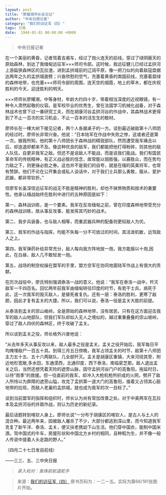 ```yaml
---
layout: post
title: "廖耀湘师长会见记"
author: "中央日报记者"
category: "我们的远征军（四）"
tags: 分类
date:  1944-01-01 00:00:00 +0000
---
```

> 中央日报记者

在一个美丽的黄昏，记者驾着吉甫车，经过了炮火连天的前线，穿过了绿阴蔽天的原始森林，到达了我缅甸远征军×××师司令部。这时候，我远征健儿已经过孟拱河上游扁狭森林区的瓦拉渣，进到孟拱城前的辽阔平原，像一把刀似的向着敌寇盘据达两年之久的孟拱城直劈；兴奋欣慰的空气，充塞着黄昏的南国前线，充塞着碧绿的森林地带，也充塞×××师司令部的周围，连天空的烟霞，地上的草木，都在庆祝胜利的今天，迎迓胜利的明天。

×××师师长廖耀湘，中等身材，年龄大约四十岁，带着相当深度的近视眼镜，有一种令人肃然起敬的仪容。是军校毕业的优秀生，曾在法国学习机械化战备，对于森林战术也曾下过一番研究工夫，而在胡康河谷孟拱河谷的作战中，其森林战术更得到了不止一百次的实习机会，不止一百本的活生生的敎材。

廖师长在一棵大树下接见记者，两个人各据桌子的一方。谈到最近破敌第十八师团的经过时，廖师长非常兴奋。他说：“日本陆军在作战中失败之惨，这或者还是第一次。据我所知，他的第十八师团长于森林战的精锐部队，然而遭受我军痛击以后，却连退却都来不及。像这种优良的敌军，我们都能把他打得粉碎，则其他的敌人队伍，自更非我军之敌。但还不是说敌人不能战，而是说我们能战。我们有国民革命军的传统精神，有正义战必胜的信念，故常能以弱胜强，以寡胜众，而在势均力敌之下，则更操必胜之券。这也并不是我们的自夸，就是在缅的英美将军，也常有赞辞。他们不论在公开集会或私人谈话中，对于我们士兵那么勇敢，服从，爱护武器，都非常钦折。”

但廖军长虽深信远征军的战无不胜是精神的胜利，却也不抹煞物质和按术的重要性。他承认缅战始终在胜利中进行的五种原因是如下：

第一、森林战训练，是一个要素。我军在反攻缅甸之前，曾在印度森林地带受充分的森林战训练，故从事反攻事，能发挥其巧妙的战术。

第二、我步兵装备，也与敌人相等，而重武器兵种的配备则更较敌人为优。

第三、我军的作战与指挥，均能不失每一分不可放过的时间，其活泼机敏，远驾敌人之上。

第四，我军弹药补给异常充分，敌人每向我方阵地放一炮，我方能报以十炮,因此，在白昼，敌人几不敢轻发一炮。

第五，战场的制空权操在盟军的手里，盟方空军在协同地面陆军作战上有很大的贡献。

在历次战役中，廖氏特别强调泰洛一战的意义。他说：“我军在泰洛一战中，歼灭敌军一千四百名。回忆两年前我军由缅甸转往印度的时节，有若干士兵，病死于此，这一次我军的毁灭敌人，是替死者复仇。还有一层：泰洛的胜利，更寒了敌胆，因此才复有孟关的大捷。所以，我们可以说，泰洛一役是孟关大胜的前提。

从泰洛到孟关的崇山峻岭，全是原始的森林地带，没有居民，只有在这方面迎击我军的敌人山地部队，但我们军队却如入无人之境似的，越过重重叠叠的崇山坡岭，穿过了敌人四伏的森林区，终于攻破了孟关。

所以谈到孟关之役，师长格外兴奋他说：

“从去年多天从事反攻以来，敌人最多之役是孟关。孟关之役开始后，我军每日平均掩埋敌尸一百五十具。到得三月五日傍晚，我军占领孟关的时节，敌第十八师团主力五十五、五十六两联队，几全部歼灭。孟关是胡康区重镇，大来河绕其旁，附近地形宽敞,多水田，东通漠西，北通印度，西下泰洛，南临密芝那。敌人退出孟关之后，当然还想凭着天险的遮旁山脉，固守孟拱河谷门户的高鲁阳，拖延时日，以待“雨季”的救援。但一往直前的我军，却冲入大枪机枪所织成的火网，劈开了敌人所恃以为屏障的遮旁山隘，攻克了孟拱第一道大门的高鲁阳，接着又占领其心脏地带的拉班，而敌人老巢的孟拱城，就也成为我军的次一目标了。”

谈到当前盟军的指挥和组织时，师长认为尚有常加改善之处。对于中美两军在瓦拉本及孟拱河谷的并肩作战，则认为历史的新纪录。

最后话题转到喀钦人身上。廖师长说“一分布于胡康区的喀钦人，是古人与土人的混合种。最近两年来，因被敌人屠杀了不少，大部分都逃到深山里，而今知道我军克复了新午洋、泰洛、孟关，便又扶老携幼下山生活。他们穿中国衣，能制中国米酒，驾中国式的牛车，房屋形状和中国北方乡村的相同，且种稻为生，并不像一般人传说中提着人头走路的野人。”

（四月二十七日发自前线）

——三三、五、三中央日报



> *录入校对：鱼珠前航道舵手*

> 来源：[我们的远征军（四）](https://www.modernhistory.org.cn/#/DocumentDetails_ts_da?fileCode=0003_ts_00000373&title=%E6%88%91%E4%BB%AC%E7%9A%84%E8%BF%9C%E5%BE%81%E5%86%9B%EF%BC%88%E5%9B%9B%EF%BC%89&flag=false) 原书页码为：一二一五。实际为第66/181张图片开始。